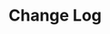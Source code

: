 # Change Log

<!-- ## 0.0.0 - yyyy-mm-dd -->
<!---->
<!-- ### Changed -->
<!---->
<!-- ### Added -->
<!---->
<!-- ### Fixed -->
